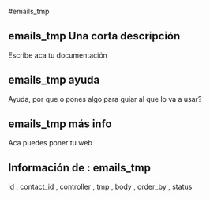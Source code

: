 #emails_tmp
## emails_tmp Una corta descripción
Escribe aca tu documentación

## emails_tmp ayuda
Ayuda, por que o pones algo para guiar al que lo va a usar?

## emails_tmp más info
Aca puedes poner tu web

## Información de : emails_tmp 
id , 
  contact_id , 
  controller , 
  tmp , 
  body , 
  order_by , 
  status 
  